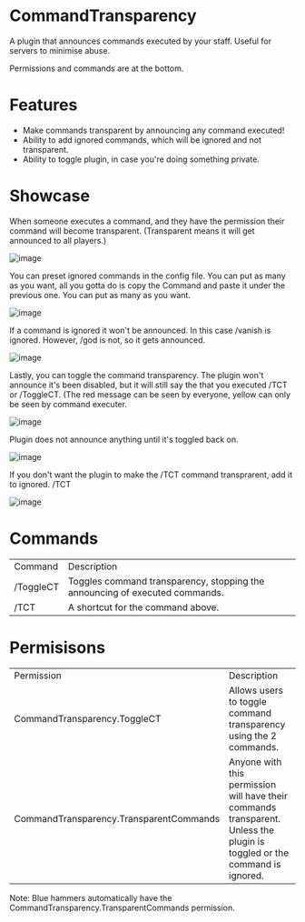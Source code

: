 # CommandTransparency
A plugin that announces commands executed by your staff. Useful for servers to minimise abuse.

Permissions and commands are at the bottom.

# Features
- Make commands transparent by announcing any command executed!
- Ability to add ignored commands, which will be ignored and not transparent.
- Ability to toggle plugin, in case you're doing something private.

# Showcase
When someone executes a command, and they have the permission their command will become transparent. (Transparent means it will get announced to all players.)

![image](https://user-images.githubusercontent.com/108006275/175763418-4e96ce66-c1ba-424a-83ab-e4811252d752.png)

You can preset ignored commands in the config file. You can put as many as you want, all you gotta do is copy the <string>Command</string> and paste it under the previous one. You can put as many as you want.

![image](https://user-images.githubusercontent.com/108006275/175763492-7669a5ea-ad41-41db-80d1-04bb831c405a.png)

If a command is ignored it won't be announced. In this case /vanish is ignored. However, /god is not, so it gets announced.

![image](https://user-images.githubusercontent.com/108006275/175763527-7f992d04-dfde-4522-bbd7-4bea73fdc2ca.png)

Lastly, you can toggle the command transparency. The plugin won't announce it's been disabled, but it will still say the that you executed /TCT or /ToggleCT. (The red message can be seen by everyone, yellow can only be seen by command executer.

![image](https://user-images.githubusercontent.com/108006275/175763563-dfe0aa2f-cc69-41ef-9070-6c54eb75afe2.png)

Plugin does not announce anything until it's toggled back on.

![image](https://user-images.githubusercontent.com/108006275/175763572-2858ae19-18e7-4255-a7dd-cd153b00bb5a.png)

If you don't want the plugin to make the /TCT command transprarent, add it to ignored. <string>/TCT</string>

![image](https://user-images.githubusercontent.com/108006275/175763576-cb7b83fa-c337-4b4c-80f0-fece0140a380.png)


# Commands
<table>
  <tr>
    <td>Command</td>
    <td>Description</td>
  </tr>
  <tr>
    <td>/ToggleCT</td>
    <td>Toggles command transparency, stopping the announcing of executed commands.
  </tr>
  <tr>
    <td>/TCT</td>
    <td>A shortcut for the command above.</td>
  </tr>
</table>

# Permisisons
<table>
  <tr>
    <td>Permission</td>
    <td>Description</td>
  </tr>
  <tr>
    <td>CommandTransparency.ToggleCT</td>
    <td>Allows users to toggle command transparency using the 2 commands.</td>
  </tr>
  <tr>
  <td>CommandTransparency.TransparentCommands</td>
  <td>Anyone with this permission will have their commands transparent. Unless the plugin is toggled or the command is ignored.</td>
  </tr>
  </table>
Note: Blue hammers automatically have the CommandTransparency.TransparentCommands permission.
